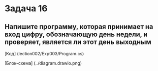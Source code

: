 # Задача 16

## Напишите программу, которая принимает на вход цифру, обозначающую день недели, и проверяет, является ли этот день выходным

[Код] (lection002/Exp003/Program.cs)

[Блок-схема] (../diagram.drawio.png)
